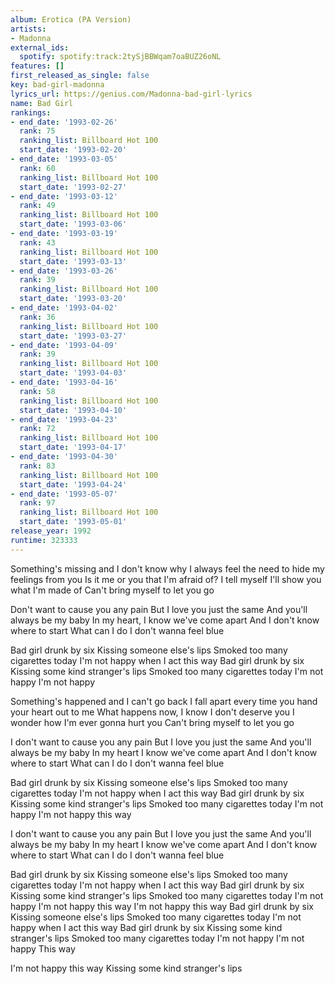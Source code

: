 ```yaml
---
album: Erotica (PA Version)
artists:
- Madonna
external_ids:
  spotify: spotify:track:2tySjBBWqam7oaBUZ26oNL
features: []
first_released_as_single: false
key: bad-girl-madonna
lyrics_url: https://genius.com/Madonna-bad-girl-lyrics
name: Bad Girl
rankings:
- end_date: '1993-02-26'
  rank: 75
  ranking_list: Billboard Hot 100
  start_date: '1993-02-20'
- end_date: '1993-03-05'
  rank: 60
  ranking_list: Billboard Hot 100
  start_date: '1993-02-27'
- end_date: '1993-03-12'
  rank: 49
  ranking_list: Billboard Hot 100
  start_date: '1993-03-06'
- end_date: '1993-03-19'
  rank: 43
  ranking_list: Billboard Hot 100
  start_date: '1993-03-13'
- end_date: '1993-03-26'
  rank: 39
  ranking_list: Billboard Hot 100
  start_date: '1993-03-20'
- end_date: '1993-04-02'
  rank: 36
  ranking_list: Billboard Hot 100
  start_date: '1993-03-27'
- end_date: '1993-04-09'
  rank: 39
  ranking_list: Billboard Hot 100
  start_date: '1993-04-03'
- end_date: '1993-04-16'
  rank: 58
  ranking_list: Billboard Hot 100
  start_date: '1993-04-10'
- end_date: '1993-04-23'
  rank: 72
  ranking_list: Billboard Hot 100
  start_date: '1993-04-17'
- end_date: '1993-04-30'
  rank: 83
  ranking_list: Billboard Hot 100
  start_date: '1993-04-24'
- end_date: '1993-05-07'
  rank: 97
  ranking_list: Billboard Hot 100
  start_date: '1993-05-01'
release_year: 1992
runtime: 323333
---
```

Something's missing and I don't know why
I always feel the need to hide my feelings from you
Is it me or you that I'm afraid of?
I tell myself I'll show you what I'm made of
Can't bring myself to let you go


Don't want to cause you any pain
But I love you just the same
And you'll always be my baby
In my heart, I know we've come apart
And I don't know where to start
What can I do
I don't wanna feel blue


Bad girl drunk by six
Kissing someone else's lips
Smoked too many cigarettes today
I'm not happy when I act this way
Bad girl drunk by six
Kissing some kind stranger's lips
Smoked too many cigarettes today
I'm not happy
I'm not happy


Something's happened and I can't go back
I fall apart every time you hand your heart out to me
What happens now, I know I don't deserve you
I wonder how I'm ever gonna hurt you
Can't bring myself to let you go


I don't want to cause you any pain
But I love you just the same
And you'll always be my baby
In my heart I know we've come apart
And I don't know where to start
What can I do
I don't wanna feel blue


Bad girl drunk by six
Kissing someone else's lips
Smoked too many cigarettes today
I'm not happy when I act this way
Bad girl drunk by six
Kissing some kind stranger's lips
Smoked too many cigarettes today
I'm not happy
I'm not happy this way


I don't want to cause you any pain
But I love you just the same
And you'll always be my baby
In my heart I know we've come apart
And I don't know where to start
What can I do
I don't wanna feel blue


Bad girl drunk by six
Kissing someone else's lips
Smoked too many cigarettes today
I'm not happy when I act this way
Bad girl drunk by six
Kissing some kind stranger's lips
Smoked too many cigarettes today
I'm not happy
I'm not happy this way
I'm not happy this way
Bad girl drunk by six
Kissing someone else's lips
Smoked too many cigarettes today
I'm not happy when I act this way
Bad girl drunk by six
Kissing some kind stranger's lips
Smoked too many cigarettes today
I'm not happy
I'm not happy
This way


I'm not happy this way
Kissing some kind stranger's lips
